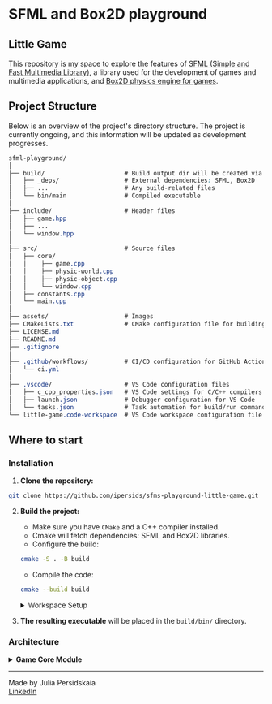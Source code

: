 # SFML and Box2D playground
## Little Game
This repository is my space to explore the features of [SFML (Simple and Fast Multimedia Library)](https://www.sfml-dev.org/index.php), a library used for the development of games and multimedia applications, and [Box2D physics engine for games](https://box2d.org/documentation/index.html).


## Project Structure
Below is an overview of the project's directory structure. The project is currently ongoing, and this information will be updated as development progresses.  

```css
sfml-playground/
│
├── build/                      # Build output dir will be created via CMake
│   ├── _deps/                  # External dependencies: SFML, Box2D
│   ├── ...                     # Any build-related files
│   └── bin/main                # Compiled executable
│
├── include/                    # Header files
│   ├── game.hpp 
│   ├── ... 
│   └── window.hpp          
│
├── src/                        # Source files
│   ├── core/ 
│   │    ├── game.cpp
│   │    ├── physic-world.cpp
│   │    ├── physic-object.cpp
│   │    └── window.cpp
│   ├── constants.cpp
│   └── main.cpp 
│
├── assets/                     # Images
├── CMakeLists.txt              # CMake configuration file for building the project
├── LICENSE.md
├── README.md
├── .gitignore
│
├── .github/workflows/          # CI/CD configuration for GitHub Actions
│   └── ci.yml
│
├── .vscode/                    # VS Code configuration files
│   ├── c_cpp_properties.json   # VS Code settings for C/C++ compilers
│   ├── launch.json             # Debugger configuration for VS Code
│   └── tasks.json              # Task automation for build/run commands
└── little-game.code-workspace  # VS Code workspace configuration file

```

## Where to start
### Installation
1. **Clone the repository:**
```bash
git clone https://github.com/ipersids/sfms-playground-little-game.git
```
2. **Build the project:**
    - Make sure you have `CMake` and a C++ compiler installed.
    - Cmake will fetch dependencies: SFML and Box2D libraries.
    - Configure the build:

    ```bash
    cmake -S . -B build
    ``` 
    - Compile the code:
    ```bash
    cmake --build build
    ```
    <details>
    <summary>Workspace Setup</summary>

    The repository includes a pre-configured [VS Code workspace](https://code.visualstudio.com/docs/editor/workspaces):  

    - *Compiler settings for C++ project* `c_cpp_properties.json`.   

    - *Build automation:* `tasks.json`.  
    `VS Code -> Terminal -> Run Task.. -> <list of tasks>`

    - *Debugging setup:* `launch.json`.  
    `VS Code -> Run and Debug -> (lldb)/(gdb) Launch -> Start Debugging`  
    <p></p>  
    <b>To get started with the workspace:</b>

    - Open the `.code-workspace` file in VS Code.
    - Ensure you have installed the necessary extensions for C++ development (C/C++, CMake Tools).
    - Use the integrated terminal and task runner for building and debugging.

    </details>  
<p></p>

3. **The resulting executable** will be placed in the `build/bin/` directory.

### Architecture

<details>  

<summary><b>Game Core Module</b></summary>

```mermaid
classDiagram
direction 
direction RL
namespace GameCore {
    class Game {
        +Game()
        +Game(std::unique_ptr<Window> window, std::unique_ptr<PhysicsWorld> world)
        +~Game()
        +loadObject(const PhysicsBodyConfig& config) void 
        +loadObject(std::unique_ptr<PhysicObject> object) void 
        +run() void 
        +getWorldId() const std::unique_ptr<PhysicsWorld> 

        -std::unique_ptr<Window> _window
		-std::unique_ptr<PhysicsWorld> _physicsWorld
		-std::vector<std::unique_ptr<PhysicObject>> _characters

		-update() void 
		-render() void 
		-processEvents() void 
    }
    class Window {
        +Window(...)
        +~Window()
        +startDraw() void
		+draw(sf::Drawable& drawable) void
		+endDraw() void
		+closeWindow() void
        +getStatus() bool 
		+setStatus(bool isopen) void 
		+GetWindowSize() sf::Vector2u 
		+getRenderWindow() sf::RenderWindow& 

        -sf::RenderWindow _window
		-bool _isOpen
    }
    class PhysicObject {
        +PhysicObject(const b2WorldId& world, const PhysicsBodyConfig& config)
		+~PhysicObject()
		+update() void 
		+draw(sf::RenderWindow& window) void 
		+getSprite() sf::Sprite&
        
		-b2BodyId _body
		-sf::Sprite _sprite
		-sf::Texture _texture
    }
    class PhysicsWorld {
        +PhysicsWorld(const PhysicsWorldConfig& config = DEFAULTPHYSCONFIG)
		+~PhysicsWorld()
		+step() void
		+getWorldId() const b2WorldId* 
		+getPhysicsWorldConfig() const PhysicsWorldConfig* 

        -b2WorldId _world
		-PhysicsWorldConfig _config
		-createWorld(float gravityX, float gravityY) void 
    }
}
```

</details>

____
Made by Julia Persidskaia  
[LinkedIn](https://www.linkedin.com/in/iuliia-persidskaia/)